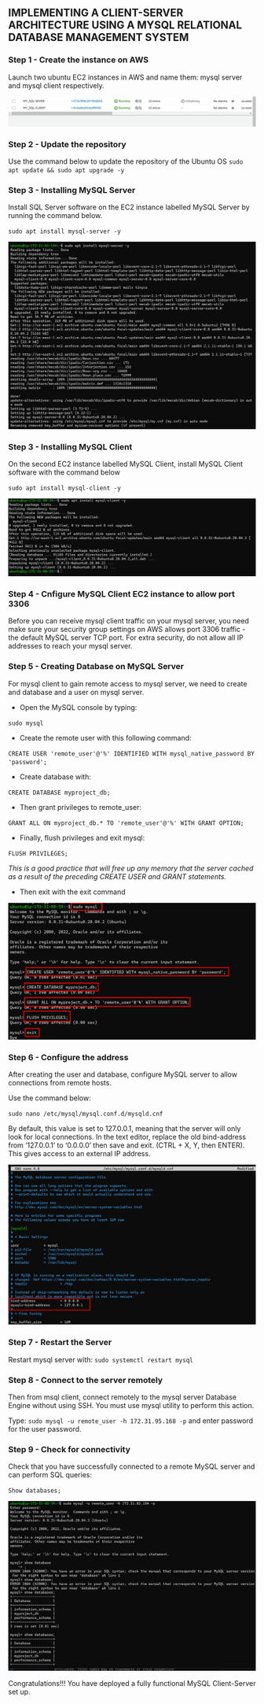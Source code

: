 ## IMPLEMENTING A CLIENT-SERVER ARCHITECTURE USING A MYSQL RELATIONAL DATABASE MANAGEMENT SYSTEM

###  Step 1 - Create the instance on AWS
Launch two ubuntu EC2 instances in AWS and name them: mysql server and mysql client respectively.

![Image](./Images/instances.png)

### Step 2 - Update the repository
Use the command below to update the repository of the Ubuntu OS
`sudo apt update && sudo apt upgrade -y` 

### Step 3 - Installing MySQL Server
Install SQL Server software on the EC2 instance labelled MySQL Server by running the command below.

`sudo apt install mysql-server -y`

![Image](./Images/mysql_server.png)

### Step 3 - Installing MySQL Client
On the second  EC2 instance labelled  MySQL Client, install MySQL Client software with the command below

`sudo apt install mysql-client -y`

![Image](./Images/mysql_server_client.png)

### Step 4 - Cnfigure MySQL Client EC2 instance to allow port 3306
Before you can receive mysql client traffic on your mysql server, you need make sure your security group settings on AWS allows port 3306 traffic - the default MySQL server TCP port. For extra security, do not allow all IP addresses to reach your mysql server.

### Step 5 - Creating Database on MySQL Server
For mysql client to gain remote access to mysql server, we need to create and database and a user on mysql server.

 - Open the MySQL console by typing:

`sudo mysql`

-  Create the remote user with this following command:

`CREATE USER 'remote_user'@'%' IDENTIFIED WITH mysql_native_password BY 'password';`

- Create database with:

`CREATE DATABASE myproject_db;`

- Then grant privileges to remote_user:

`GRANT ALL ON myproject_db.* TO 'remote_user'@'%' WITH GRANT OPTION;`

- Finally, flush privileges and exit mysql:

`FLUSH PRIVILEGES;`

*This is a good practice that will free up any memory that the server cached as a result of the preceding CREATE USER and GRANT statements.*

- Then exit with the exit command

![Image](./Images/sudo_mysql.png)

### Step 6 - Configure the address
After creating the user and database, configure MySQL server to allow connections from remote hosts.

Use the command below:

`sudo nano /etc/mysql/mysql.conf.d/mysqld.cnf`

By default, this value is set to 127.0.0.1, meaning that the server will only look for local connections. In the text editor, replace the old bind-address from ‘127.0.0.1’ to ‘0.0.0.0’ then save and exit. (CTRL + X, Y, then ENTER). This gives access to an external IP address.

![Image](./Images/binding_address.png)

### Step 7 - Restart the Server
Restart mysql server with: 
`sudo systemctl restart mysql`

### Step 8 - Connect to the server remotely
Then from msql client, connect remotely to the mysql server Database Engine without using SSH. You must use mysql utility to perform this action.

Type: `sudo mysql -u remote_user -h 172.31.95.168 -p` and enter password for the user password.

### Step 9 - Check  for connectivity
Check that you have successfully connected to a remote MySQL server and can perform SQL queries:

`Show databases;`

![Image](./Images/show_databases.png)

Congratulations!!! You have deployed a fully functional MySQL Client-Server set up.